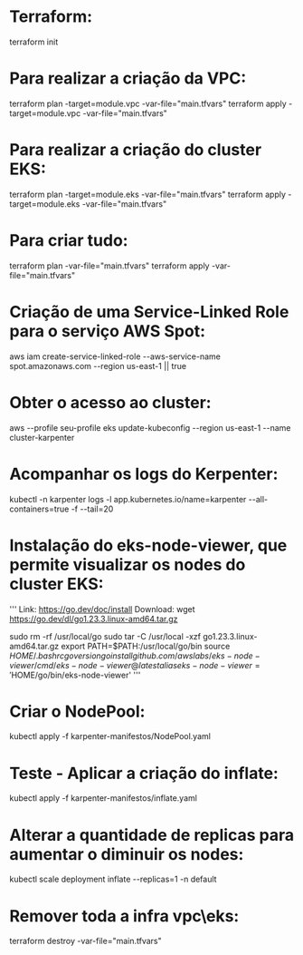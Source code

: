 # Terraform:
terraform init

# Para realizar a criação da VPC:
terraform plan -target=module.vpc -var-file="main.tfvars"
terraform apply -target=module.vpc -var-file="main.tfvars"

# Para realizar a criação do cluster EKS:
terraform plan -target=module.eks -var-file="main.tfvars"
terraform apply -target=module.eks -var-file="main.tfvars"

# Para criar tudo:
terraform plan -var-file="main.tfvars"
terraform apply -var-file="main.tfvars"

# Criação de uma Service-Linked Role para o serviço AWS Spot:
aws iam create-service-linked-role --aws-service-name spot.amazonaws.com --region us-east-1 || true

# Obter o acesso ao cluster:
aws --profile seu-profile eks update-kubeconfig --region us-east-1 --name cluster-karpenter

# Acompanhar os logs do Kerpenter:
kubectl -n karpenter logs -l app.kubernetes.io/name=karpenter --all-containers=true -f --tail=20

# Instalação do eks-node-viewer, que permite visualizar os nodes do cluster EKS:
'''
Link: https://go.dev/doc/install
Download: wget  https://go.dev/dl/go1.23.3.linux-amd64.tar.gz

sudo rm -rf /usr/local/go
sudo tar -C /usr/local -xzf go1.23.3.linux-amd64.tar.gz
export PATH=$PATH:/usr/local/go/bin
source $HOME/.bashrc
go version
go install github.com/awslabs/eks-node-viewer/cmd/eks-node-viewer@latest
alias eks-node-viewer='$HOME/go/bin/eks-node-viewer'
'''

# Criar o NodePool:
kubectl apply -f karpenter-manifestos/NodePool.yaml

# Teste - Aplicar a criação do inflate:
kubectl apply -f karpenter-manifestos/inflate.yaml

# Alterar a quantidade de replicas para aumentar o diminuir os nodes:
kubectl scale deployment inflate --replicas=1 -n default

# Remover toda a infra vpc\eks:
terraform destroy -var-file="main.tfvars"

